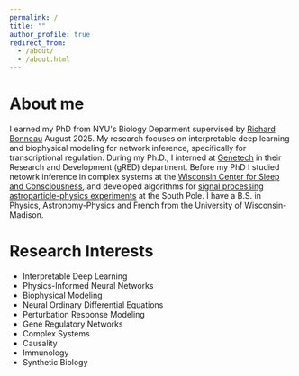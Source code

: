 ```yaml
---
permalink: /
title: ""
author_profile: true
redirect_from: 
  - /about/
  - /about.html
---
```

About me
======
I earned my PhD from NYU's Biology Deparment supervised by [Richard Bonneau](https://www.gene.com/scientists/our-scientists/richard-bonneau) August 2025. My research focuses on interpretable deep learning and biophysical modeling for network inference, specifically for transcriptional regulation. During my Ph.D., I interned at [Genetech](https://www.gene.com/) in their Research and Development (gRED) department. Before my PhD I studied netowrk inference in complex systems at the [Wisconsin Center for Sleep and Consciousness](https://centerforsleepandconsciousness.psychiatry.wisc.edu/), and developed algorithms for [signal processing](https://www.nevis.columbia.edu/reu/2017/) [astroparticle-physics experiments](https://wipac.wisc.edu/) at the South Pole. I have a B.S. in Physics, Astronomy-Physics and French from the University of Wisconsin-Madison.

Research Interests
======
- Interpretable Deep Learning
- Physics-Informed Neural Networks
- Biophysical Modeling
- Neural Ordinary Differential Equations
- Perturbation Response Modeling
- Gene Regulatory Networks
- Complex Systems
- Causality
- Immunology
- Synthetic Biology

